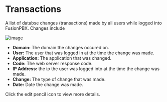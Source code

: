 # Transactions

A list of databse changes (transactions) made by all users while logged
into FusionPBX. Changes include

![image](../_static/images/advanced/fusionpbx_advanced_database_transactions.jpg)

-   **Domain:** The domain the changes occured on.
-   **User:** The user that was logged in at the time the change was
    made.
-   **Application:** The application that was changed.
-   **Code:** The web server response code.
-   **IP Address:** the ip the user was logged into at the time the
    change was made.
-   **Change:** The type of change that was made.
-   **Date:** Date the change was made.

Click the edit pencil icon to view more details.
